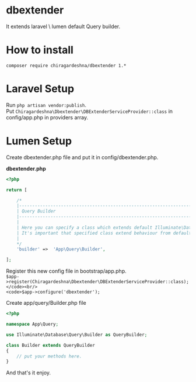 # dbextender
It extends laravel \ lumen default Query builder.

# How to install
<code>composer require chiragardeshna/dbextender 1.*</code>

# Laravel Setup
Run <code>php artisan vendor:publish</code>.<br/>
Put <code>Chiragardeshna\Dbextender\DBExtenderServiceProvider::class</code> in config/app.php in providers array.

# Lumen Setup
Create dbextender.php file and put it in config/dbextender.php.<br/>

<b>dbextender.php</b>

```php
<?php

return [

    /*
    |--------------------------------------------------------------------------
    | Query Builder
    |--------------------------------------------------------------------------
    |
    | Here you can specify a class which extends default Illuminate\Database\Query\Builder.
    | It's important that specified class extend behaviour from default Query Builder class.
    |
    */
    'builder' =>  'App\Query\Builder',

];
```

Register this new config file in bootstrap/app.php.<br/>
<code>$app->register(Chiragardeshna\Dbextender\DBExtenderServiceProvider::class);</code><br/>
<code>$app->configure('dbextender');</code><br/>

Create app/query/Builder.php file

```php
<?php

namespace App\Query;

use Illuminate\Database\Query\Builder as QueryBuilder;

class Builder extends QueryBuilder
{
    // put your methods here.
}
```

And that's it enjoy.



